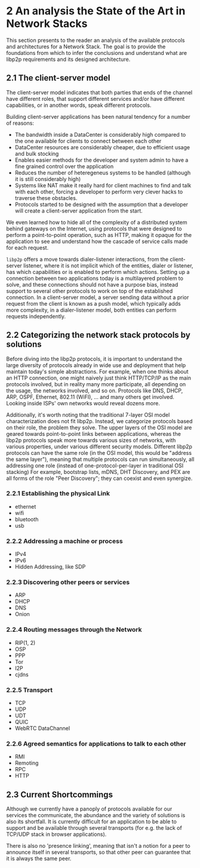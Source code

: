 2 An analysis the State of the Art in Network Stacks
====================================================

This section presents to the reader an analysis of the available protocols and architectures for a Network Stack. The goal is to provide the foundations from which to infer the conclusions and understand what are libp2p requirements and its designed architecture.

## 2.1 The client-server model

The client-server model indicates that both parties that ends of the channel have different roles, that support different services and/or have different capabilities, or in another words, speak different protocols.

Building client-server applications has been natural tendency for a number of reasons:

- The bandwidth inside a DataCenter is considerably high compared to the one available for clients to connect between each other
- DataCenter resources are considerably cheaper, due to efficient usage and bulk stocking
- Enables easier methods for the developer and system admin to have a fine grained control over the application
- Reduces the number of heteregeneus systems to be handled (although it is still considerably high)
- Systems like NAT make it really hard for client machines to find and talk with each other, forcing a developer to perform very clever hacks to traverse these obstacles.
- Protocols started to be designed with the assumption that a developer will create a client-server application from the start.

We even learned how to hide all of the complexity of a distributed system behind gateways on the Internet, using protocols that were designed to perform a point-to-point operation, such as HTTP, making it opaque for the application to see and understand how the cascade of service calls made for each request.

`libp2p` offers a move towards dialer-listener interactions, from the client-server listener, where it is not implicit which of the entities, dialer or listener, has which capabilities or is enabled to perform which actions. Setting up a connection between two applications today is a multilayered problem to solve, and these connections should not have a purpose bias, instead support to several other protocols to work on top of the established connection. In a client-server model, a server sending data without a prior request from the client is known as a push model, which typically adds more complexity, in a dialer-listener model, both entities can perform requests independently.

## 2.2 Categorizing the network stack protocols by solutions

Before diving into the libp2p protocols, it is important to understand the large diversity of protocols already in wide use and deployment that help maintain today's simple abstractions. For example, when one thinks about an HTTP connection, one might naively just think HTTP/TCP/IP as the main protocols involved, but in reality many more participate, all depending on the usage, the networks involved, and so on. Protocols like DNS, DHCP, ARP, OSPF, Ethernet, 802.11 (WiFI), ... and many others get involved. Looking inside ISPs' own networks would reveal dozens more.

Additionally, it's worth noting that the traditional 7-layer OSI model characterization does not fit libp2p. Instead, we categorize protocols based on their role, the problem they solve. The upper layers of the OSI model are geared towards point-to-point links between applications, whereas the libp2p protocols speak more towards various sizes of networks, with various properties, under various different security models. Different libp2p protocols can have the same role (in the OSI model, this would be "address the same layer"), meaning that multiple protocols can run simultaneously, all addressing one role (instead of one-protocol-per-layer in traditional OSI stacking) For example, bootstrap lists, mDNS, DHT Discovery, and PEX are all forms of the role "Peer Discovery"; they can coexist and even synergize.

### 2.2.1 Establishing the physical Link

- ethernet
- wifi
- bluetooth
- usb

### 2.2.2 Addressing a machine or process

- IPv4
- IPv6
- Hidden Addressing, like SDP

### 2.2.3 Discovering other peers or services

- ARP
- DHCP
- DNS
- Onion

### 2.2.4 Routing messages through the Network

- RIP(1, 2)
- OSP
- PPP
- Tor
- I2P
- cjdns

### 2.2.5 Transport

- TCP
- UDP
- UDT
- QUIC
- WebRTC DataChannel

### 2.2.6 Agreed semantics for applications to talk to each other

- RMI
- Remoting
- RPC
- HTTP


## 2.3 Current Shortcommings

Although we currently have a panoply of protocols available for our services the communicate, the abundance and the variety of solutions is also its shortfall. It is currently difficult for an application to be able to support and be available through several transports (for e.g. the lack of TCP/UDP stack in browser applications).

There is also no 'presence linking', meaning that isn't a notion for a peer to announce itself in several transports, so that other peer can guarantee that it is always the same peer.
